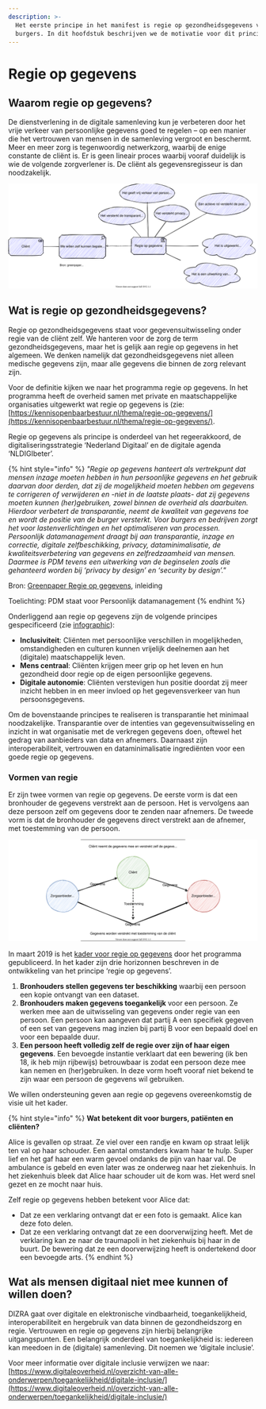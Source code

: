 ```yaml
---
description: >-
  Het eerste principe in het manifest is regie op gezondheidsgegevens voor
  burgers. In dit hoofdstuk beschrijven we de motivatie voor dit principe.
---
```


# Regie op gegevens

## Waarom regie op gegevens?

De dienstverlening in de digitale samenleving kun je verbeteren door het vrije verkeer van persoonlijke gegevens goed te regelen – op een manier die het vertrouwen van mensen in de samenleving vergroot en beschermt. Meer en meer zorg is tegenwoordig netwerkzorg, waarbij de enige constante de cliënt is. Er is geen lineair proces waarbij vooraf duidelijk is wie de volgende zorgverlener is. De cliënt als gegevensregisseur is dan noodzakelijk.

![Motivatie voor regie op gezondheidsgegevens](../../.gitbook/assets/datadirector.svg)

## Wat is regie op gezondheidsgegevens?

Regie op gezondheidsgegevens staat voor gegevensuitwisseling onder regie van de cliënt zelf. We hanteren voor de zorg de term gezondheidsgegevens, maar het is gelijk aan regie op gegevens in het algemeen. We denken namelijk dat gezondheidsgegevens niet alleen medische gegevens zijn, maar alle gegevens die binnen de zorg relevant zijn.

Voor de definitie kijken we naar het programma regie op gegevens. In het programma heeft de overheid samen met private en maatschappelijke organisaties uitgewerkt wat regie op gegevens is \(zie: [https://kennisopenbaarbestuur.nl/thema/regie-op-gegevens/](https://kennisopenbaarbestuur.nl/thema/regie-op-gegevens/).

Regie op gegevens als principe is onderdeel van het regeerakkoord, de digitaliseringsstrategie ‘Nederland Digitaal’ en de digitale agenda ‘NLDIGIbeter’.

{% hint style="info" %}
_"Regie op gegevens hanteert als vertrekpunt dat mensen inzage moeten hebben in hun persoonlijke gegevens en het gebruik daarvan door derden, dat zij de mogelijkheid moeten hebben om gegevens te corrigeren of verwijderen en -niet in de laatste plaats- dat zij gegevens moeten kunnen \(her\)gebruiken, zowel binnen de overheid als daarbuiten. Hierdoor verbetert de transparantie, neemt de kwaliteit van gegevens toe en wordt de positie van de burger versterkt. Voor burgers en bedrijven zorgt het voor lastenverlichtingen en het optimaliseren van processen. Persoonlijk datamanagement draagt bij aan transparantie, inzage en correctie, digitale zelfbeschikking, privacy, dataminimalisatie, de kwaliteitsverbetering van gegevens en zelfredzaamheid van mensen. Daarmee is PDM tevens een uitwerking van de beginselen zoals die gehanteerd worden bij ‘privacy by design’ en ‘security by design’."_

Bron: [Greenpaper Regie op gegevens](https://kennisopenbaarbestuur.nl/media/255847/greenpaper-regie-op-gegevens-durf-te-doen.pdf), inleiding

Toelichting: PDM staat voor Persoonlijk datamanagement
{% endhint %}

Onderliggend aan regie op gegevens zijn de volgende principes gespecificeerd \(zie [infographic](https://rog.pleio.nl/file/download/57899761/IG-kader-regie-op-gegevens.pdf)\):

* **Inclusiviteit**: Cliënten met persoonlijke verschillen in mogelijkheden, omstandigheden en culturen kunnen vrijelijk deelnemen aan het \(digitale\) maatschappelijk leven.
* **Mens centraal**: Cliënten krijgen meer grip op het leven en hun gezondheid door regie op de eigen persoonlijke gegevens.
* **Digitale autonomie**: Cliënten verstevigen hun positie doordat zij meer inzicht hebben in en meer invloed op het gegevensverkeer van hun persoonsgegevens.

Om de bovenstaande principes te realiseren is transparantie het minimaal noodzakelijke. Transparantie over de intenties van gegevensuitwisseling en inzicht in wat organisatie met de verkregen gegevens doen, oftewel het gedrag van aanbieders van data en afnemers. Daarnaast zijn interoperabiliteit, vertrouwen en dataminimalisatie ingrediënten voor een goede regie op gegevens.

### Vormen van regie

Er zijn twee vormen van regie op gegevens. De eerste vorm is dat een bronhouder de gegevens verstrekt aan de persoon. Het is vervolgens aan deze persoon zelf om gegevens door te zenden naar afnemers. De tweede vorm is dat de bronhouder de gegevens direct verstrekt aan de afnemer, met toestemming van de persoon.

![Vormen van regie op gegevens](../../.gitbook/assets/self-or-consent.svg)

In maart 2019 is het [kader voor regie op gegevens](https://rog.pleio.nl/file/download/57899614/ICTU%20ROG%20Rapport%20Kader%20voor%20RoG.pdf) door het programma gepubliceerd. In het kader zijn drie horizonnen beschreven in de ontwikkeling van het principe ‘regie op gegevens’.

1. **Bronhouders stellen gegevens ter beschikking** waarbij een persoon een kopie ontvangt van een dataset.
2. **Bronhouders maken gegevens toegankelijk** voor een persoon. Ze werken mee aan de uitwisseling van gegevens onder regie van een persoon. Een persoon kan aangeven dat partij A een specifiek gegeven of een set van gegevens mag inzien bij partij B voor een bepaald doel en voor een bepaalde duur.
3. **Een persoon heeft volledig zelf de regie over zijn of haar eigen gegevens**. Een bevoegde instantie verklaart dat een bewering \(ik ben 18, ik heb mijn rijbewijs\) betrouwbaar is zodat een persoon deze mee kan nemen en \(her\)gebruiken. In deze vorm hoeft vooraf niet bekend te zijn waar een persoon de gegevens wil gebruiken.

We willen ondersteuning geven aan regie op gegevens overeenkomstig de visie uit het kader.

{% hint style="info" %}
**Wat betekent dit voor burgers, patiënten en cliënten?**

Alice is gevallen op straat. Ze viel over een randje en kwam op straat lelijk ten val op haar schouder. Een aantal omstanders kwam haar te hulp. Super lief en het gaf haar een warm gevoel ondanks de pijn van haar val. De ambulance is gebeld en even later was ze onderweg naar het ziekenhuis. In het ziekenhuis bleek dat Alice haar schouder uit de kom was. Het werd snel gezet en ze mocht naar huis.

Zelf regie op gegevens hebben betekent voor Alice dat:

* Dat ze een verklaring ontvangt dat er een foto is gemaakt. Alice kan deze foto delen.
* Dat ze een verklaring ontvangt dat ze een doorverwijzing heeft. Met de verklaring kan ze naar de traumapoli in het ziekenhuis bij haar in de buurt. De bewering dat ze een doorverwijzing heeft is ondertekend door een bevoegde arts.
{% endhint %}

## Wat als mensen digitaal niet mee kunnen of willen doen?

DIZRA gaat over digitale en elektronische vindbaarheid, toegankelijkheid, interoperabiliteit en hergebruik van data binnen de gezondheidszorg en regie. Vertrouwen en regie op gegevens zijn hierbij belangrijke uitgangspunten. Een belangrijk onderdeel van toegankelijkheid is: iedereen kan meedoen in de \(digitale\) samenleving. Dit noemen we ‘digitale inclusie’.

Voor meer informatie over digitale inclusie verwijzen we naar: [https://www.digitaleoverheid.nl/overzicht-van-alle-onderwerpen/toegankelijkheid/digitale-inclusie/](https://www.digitaleoverheid.nl/overzicht-van-alle-onderwerpen/toegankelijkheid/digitale-inclusie/)


